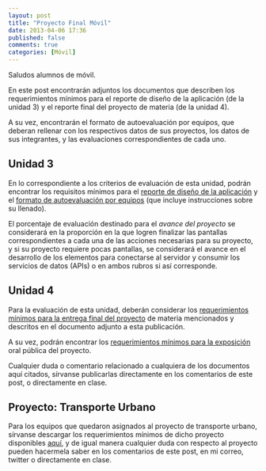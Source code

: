 ```yaml
---
layout: post
title: "Proyecto Final Móvil"
date: 2013-04-06 17:36
published: false
comments: true
categories: [Móvil]
---
```


Saludos alumnos de móvil.

En este post encontrarán adjuntos los documentos que describen los requerimientos mínimos para el reporte de diseño de la aplicación (de la unidad 3) y el reporte final del proyecto de materia (de la unidad 4).

A su vez, encontrarán el formato de autoevaluación por equipos, que deberan rellenar con los respectivos datos de sus proyectos, los datos de sus integrantes, y las evaluaciones correspondientes de cada uno.

<!-- more -->

## Unidad 3

En lo correspondiente a los criterios de evaluación de esta unidad, podrán encontrar los requisitos mínimos para el [reporte de diseño de la aplicación](#) y el [formato de autoevaluación por equipos](http://dl.dropbox.com/u/1131727/Octopress/AutoevaluacionEquipos.xlsx) (que incluye instrucciones sobre su llenado).

El porcentaje de evaluación destinado para el _avance del proyecto_ se considerará en la proporción en la que logren finalizar las pantallas correspondientes a cada una de las acciones necesarias para su proyecto, y si su proyecto requiere pocas pantallas, se considerará el avance en el desarrollo de los elementos para conectarse al servidor y consumir los servicios de datos (APIs) o en ambos rubros si así corresponde.

## Unidad 4

Para la evaluación de esta unidad, deberán considerar los [requerimientos mínimos para la entrega final del proyecto](#) de materia mencionados y descritos en el documento adjunto a esta publicación.

A su vez, podrán encontrar los [requerimientos mínimos para la exposición](#) oral pública del proyecto.

Cualquier duda o comentario relacionado a cualquiera de los documentos aquí citados, sírvanse publicarlas directamente en los comentarios de este post, o directamente en clase.

## Proyecto: Transporte Urbano

Para los equipos que quedaron asignados al proyecto de transporte urbano, sírvanse descargar los requerimientos mínimos de dicho proyecto disponibles [aquí](#), y de igual manera cualquier duda con respecto al proyecto pueden hacermela saber en los comentarios de este post, en mi correo, twitter o directamente en clase.